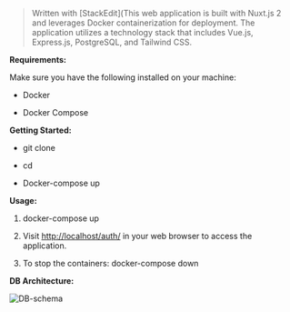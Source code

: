 > Written with [StackEdit](This web application is built with Nuxt.js 2 and leverages Docker containerization for deployment. The application utilizes a technology stack that includes Vue.js, Express.js, PostgreSQL, and Tailwind CSS.

  
  

**Requirements:**

Make sure you have the following installed on your machine:

-   Docker
    
-   Docker Compose
    

**Getting Started:**

-   git clone
    
-   cd
    
-   Docker-compose up
    

**Usage:**

1.  docker-compose up
    
2.  Visit [http://localhost/auth/](http://localhost/doc/) in your web browser to access the application.
    
3.  To stop the containers: docker-compose down
    

**DB Architecture:**

![DB-schema](https://github.com/nimithaka/todo/assets/168100350/996d5bea-65bf-415c-88dc-db674c084856)
